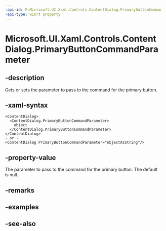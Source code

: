 ```yaml
---
-api-id: P:Microsoft.UI.Xaml.Controls.ContentDialog.PrimaryButtonCommandParameter
-api-type: winrt property
---
```


<!-- Property syntax
public object PrimaryButtonCommandParameter { get;  set; }
-->

# Microsoft.UI.Xaml.Controls.ContentDialog.PrimaryButtonCommandParameter

## -description
Gets or sets the parameter to pass to the command for the primary button.

## -xaml-syntax
```xaml
<ContentDialog>
  <ContentDialog.PrimaryButtonCommandParameter>
    object
  </ContentDialog.PrimaryButtonCommandParameter>
</ContentDialog>
- or -
<ContentDialog PrimaryButtonCommandParameter="objectAsString"/>
```


## -property-value
The parameter to pass to the command for the primary button. The default is null.

## -remarks

## -examples

## -see-also
